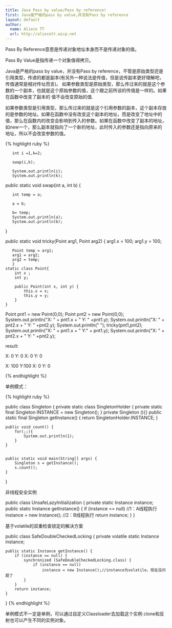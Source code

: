 ```yaml
---
title: Java Pass by value/Pass by reference!
first: Java是严格的pass by value,并没有Pass by reference
layout: default
author:
  name: Aliece TT
  url: http://aliecett.wicp.net
---
```


Pass By Reference意思是传递对象地址本身而不是传递对象的值。

Pass By Value是指传递一个对象值得拷贝。

Java是严格的pass by value，并没有Pass by reference，不管是原始类型还是引用类型，传递的都是副本(有另外一种说法是传值，但是说传副本更好理解吧，传值通常是相对传址而言)。 如果参数类型是原始类型，那么传过来的就是这个参数的一个副本，也就是这个原始参数的值，这个跟之前所谈的传值是一样的。如果在函数中改变了副本的 值不会改变原始的值.
 
 如果参数类型是引用类型，那么传过来的就是这个引用参数的副本，这个副本存放的是参数的地址。如果在函数中没有改变这个副本的地址，而是改变了地址中的 值，那么在函数内的改变会影响到传入的参数。如果在函数中改变了副本的地址，如new一个，那么副本就指向了一个新的地址，此时传入的参数还是指向原来的 地址，所以不会改变参数的值。

{% highlight ruby %}

	   int i =1,k=2;
	   
	   swap(i,k);
	   
	   System.out.println(i);
	   System.out.println(k);
	   
  public static void swap(int a, int b) {
	   
	   int temp = a;
	   
	   a = b;
	   
	   b= temp;
	   System.out.println(a);
	   System.out.println(b);
   }
   
   
   public static void tricky(Point arg1, Point arg2) { 
	   arg1.x = 100; 
	   arg1.y = 100; 
	   
	   Point temp = arg1; 
	   arg1 = arg2; 
	   arg2 = temp; 
	   } 
	static class Point{
		int x ;
		int y;
		
		public Point(int x, int y) {
			this.x = x; 
			this.y = y; 
		}
	}
	
   Point pnt1 = new Point(0,0); 
   Point pnt2 = new Point(0,0); 
   System.out.println("X: " + pnt1.x + " Y: " +pnt1.y); 
   System.out.println("X: " + pnt2.x + " Y: " +pnt2.y); 
   System.out.println(" "); 
   tricky(pnt1,pnt2); 
   System.out.println("X: " + pnt1.x + " Y:" + pnt1.y); 
   System.out.println("X: " + pnt2.x + " Y: " +pnt2.y);


result:

X: 0 Y: 0
X: 0 Y: 0
 
X: 100 Y:100
X: 0 Y: 0

{% endhighlight %}

单例模式：

{% highlight ruby %}

public class Singleton {
    private static class SingletonHolder {
	private static final Singleton INSTANCE = new Singleton();
    }
    private Singleton (){}
    public static final Singleton getInstance() {
	return SingletonHolder.INSTANCE;
    }
    
    
    public void count() {
    	for(;;){
    		System.out.println(1);
    	}
    }
    
    
    public static void main(String[] args) {
		Singleton s = getInstance();
		s.count();
	}
}

非线程安全实例

public class UnsafeLazyInitialization {
	private static Instance instance;
	public static Instance getInstance() {
		if (instance == null) //1：A线程执行
		instance = new Instance(); //2：B线程执行
		return instance;
	}
}

基于volatile的双重检查锁定的解决方案

public class SafeDoubleCheckedLocking {
    private volatile static Instance instance;

    public static Instance getInstance() {
        if (instance == null) {
            synchronized (SafeDoubleCheckedLocking.class) {
                if (instance == null)
                    instance = new Instance();//instance为volatile，现在没问题了
            }
        }
        return instance;
    }
}
{% endhighlight %}

单例模式不一定是单例，可以通过自定义Classloader去加载这个实例 clone和反射也可以产生不同的实例对象。